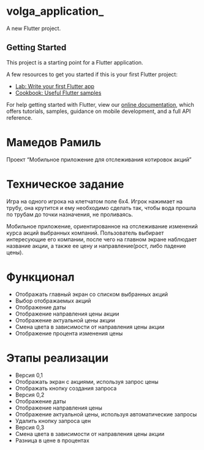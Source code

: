 # volga_application_

A new Flutter project.

## Getting Started

This project is a starting point for a Flutter application.

A few resources to get you started if this is your first Flutter project:

- [Lab: Write your first Flutter app](https://flutter.dev/docs/get-started/codelab)
- [Cookbook: Useful Flutter samples](https://flutter.dev/docs/cookbook)

For help getting started with Flutter, view our
[online documentation](https://flutter.dev/docs), which offers tutorials,
samples, guidance on mobile development, and a full API reference.


# Мамедов Рамиль

Проект “Мобильное приложение для отслеживания котировок акций”

# Техническое задание

Игра на одного игрока на клетчатом поле 6x4. Игрок нажимает на трубу, она крутится и ему необходимо сделать так, чтобы вода прошла по трубам до точки назначения, не проливаясь.

Мобильное приложение, ориентированное на отслеживание изменений курса акций выбранных компаний. Пользователь выбирает интересующие его компании, после чего на главном экране наблюдает название акции, а также ее цену и направление(рост, либо падение цены).

# Функционал
* Отображать главный экран со списком выбранных акций
* Выбор отображаемых акций
* Отображение даты
* Отображение направления цены акции
* Отображение актуальной цены акции
* Смена цвета в зависимости от направления цены акции
* Отображение процента изменения цены


# Этапы реализации
* Версия 0,1
* Отображать экран с акциями, используя запрос цены
* Отображать кнопку создания запроса
* Версия 0,2
* Отображение даты
* Отображение направления цены
* Отображение актуальной цены, используя автоматические запросы
* Удалить кнопку запроса цен
* Версия 0,3
* Смена цвета в зависимости от направления цены акции
* Разница в цене в процентах
